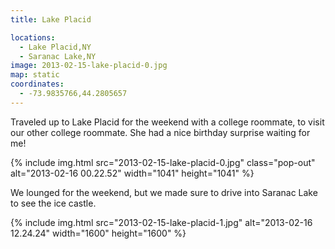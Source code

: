 ```yaml
---
title: Lake Placid

locations:
  - Lake Placid,NY
  - Saranac Lake,NY
image: 2013-02-15-lake-placid-0.jpg
map: static
coordinates:
  - -73.9835766,44.2805657
---
```


Traveled up to Lake Placid for the weekend with a college roommate, to visit our other college roommate. She had a nice birthday surprise waiting for me!

<div class="photos">

{% include img.html src="2013-02-15-lake-placid-0.jpg" class="pop-out" alt="2013-02-16 00.22.52" width="1041" height="1041" %}

</div>

We lounged for the weekend, but we made sure to drive into Saranac Lake to see the ice castle.

<div class="photos">

{% include img.html src="2013-02-15-lake-placid-1.jpg" alt="2013-02-16 12.24.24" width="1600" height="1600" %}

</div>
